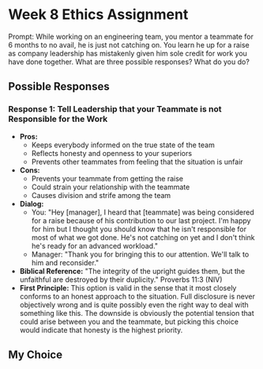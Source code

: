 # Week 8 Ethics Assignment

Prompt: While working on an engineering team, you mentor a teammate for 6 months to no avail, he is just not catching on. You learn he up for a raise as company leadership has mistakenly given him sole credit for work you have done together. What are three possible responses? What do you do?

## Possible Responses

### **Response 1: Tell Leadership that your Teammate is not Responsible for the Work**
- **Pros:** 
    - Keeps everybody informed on the true state of the team
    - Reflects honesty and openness to your superiors
    - Prevents other teammates from feeling that the situation is unfair
- **Cons:** 
    - Prevents your teammate from getting the raise
    - Could strain your relationship with the teammate
    - Causes division and strife among the team
- **Dialog:**
  - You: "Hey [manager], I heard that [teammate] was being considered for a raise because of his contribution to our last project. I'm happy for him but I thought you should know that he isn't responsible for most of what we got done. He's not catching on yet and I don't think he's ready for an advanced workload."
  - Manager: "Thank you for bringing this to our attention. We'll talk to him and reconsider."
- **Biblical Reference:** "The integrity of the upright guides them, but the unfaithful are destroyed by their duplicity." Proverbs 11:3 (NIV)
- **First Principle:** This option is valid in the sense that it most closely conforms to an honest approach to the situation. Full disclosure is never objectively wrong and is quite possibly even the right way to deal with something like this. The downside is obviously the potential tension that could arise between you and the teammate, but picking this choice would indicate that honesty is the highest priority.


## My Choice
